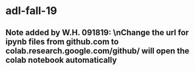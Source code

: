 # adl-fall-19
## Note added by W.H. 091819: \nChange the url for ipynb files from github.com to colab.research.google.com/github/ will open the colab notebook automatically
